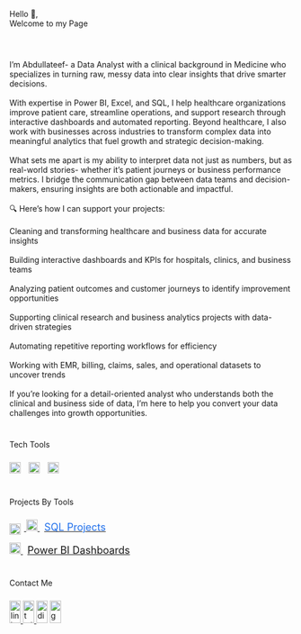 <p align="left">Hello 👋,<br>Welcome to my Page<br>

  #
  
<br>I’m Abdullateef- a Data Analyst with a clinical background in Medicine who specializes in turning raw, messy data into clear insights that drive smarter decisions.<br><br>With expertise in Power BI, Excel, and SQL, I help healthcare organizations improve patient care, streamline operations, and support research through interactive dashboards and automated reporting. Beyond healthcare, I also work with businesses across industries to transform complex data into meaningful analytics that fuel growth and strategic decision-making.<br><br>What sets me apart is my ability to interpret data not just as numbers, but as real-world stories- whether it’s patient journeys or business performance metrics. I bridge the communication gap between data teams and decision-makers, ensuring insights are both actionable and impactful.<br><br>🔍 Here’s how I can support your projects:<br><br>Cleaning and transforming healthcare and business data for accurate insights<br><br>Building interactive dashboards and KPIs for hospitals, clinics, and business teams<br><br>Analyzing patient outcomes and customer journeys to identify improvement opportunities<br><br>Supporting clinical research and business analytics projects with data-driven strategies<br><br>Automating repetitive reporting workflows for efficiency<br><br>Working with EMR, billing, claims, sales, and operational datasets to uncover trends<br><br>If you’re looking for a detail-oriented analyst who understands both the clinical and business side of data, I’m here to help you convert your data challenges into growth opportunities.</p>

###

#

<p align="left">Tech Tools</p>

###

<div align="left">
<img src="https://img.icons8.com/?size=100&id=UECmBSgBOvPT&format=png&color=000000" height="20" alt="Excel logo" style="padding-right:10px;" />
<img src="https://img.icons8.com/?size=100&id=Ny0t2MYrJ70p&format=png&color=000000" height="20" alt="Power BI logo" style="padding-right:10px;" />
<img src="https://cdn.jsdelivr.net/gh/devicons/devicon/icons/microsoftsqlserver/microsoftsqlserver-plain.svg" height="20" alt="Microsoft SQL Server logo" style="padding-right:10px;" />

</div>

#

###

<p align="left">Projects By Tools</p>

###

<div align="left">

<p>
<a href="https://github.com/search?q=user:shanu998=topic:excel-projects" styles"text-decoration: none;">
  <img src="https://img.icons8.com/?size=100&id=UECmBSgBOvPT&format=png&color=000000" height="20" alt="Excel logo" style="vertical-align: middle; padding-right: 6px;" />
  <span style="color: #1f6feb;>Excel Projects</span>
</a>  
</p>

<p>
<a href="https://github.com/YourUsername/sql-projects" target="_blank">
  <img src="https://cdn.jsdelivr.net/gh/devicons/devicon/icons/microsoftsqlserver/microsoftsqlserver-plain.svg" height="20" alt="SQL Server logo" />
  <span style="font-size: 18px; margin-left: 8px;">SQL Projects</span>
</a>
</p>

<p>
<a href="https://github.com/YourUsername/powerbi-projects" target="_blank">
  <img src="https://img.icons8.com/?size=100&id=69674&format=png&color=FAB005" height="20" alt="Power BI logo" />
  <span style="font-size: 18px; margin-left: 8px;">Power BI Dashboards</span>
</a>
</p>
  
</div>

#

<p align="left">Contact Me</p>

###

<div align="left">
  <a href="http://linkedin.com/in/abdullateef-shanu-33a9ba198" target="_blank">
    <img src="https://raw.githubusercontent.com/maurodesouza/profile-readme-generator/master/src/assets/icons/social/linkedin/default.svg" width="20" height="40" alt="linkedin logo"  />
  </a>
  <a href="https://x.com/shanuabayomi?s=21" target="_blank">
    <img src="https://raw.githubusercontent.com/maurodesouza/profile-readme-generator/master/src/assets/icons/social/twitter/default.svg" width="20" height="40" alt="twitter logo"  />
  </a>
  <img src="https://raw.githubusercontent.com/maurodesouza/profile-readme-generator/master/src/assets/icons/social/discord/default.svg" width="20" height="40" alt="discord logo"  />
  <a href="abdullateefshanu@gmail.com" target="_blank">
    <img src="https://raw.githubusercontent.com/maurodesouza/profile-readme-generator/master/src/assets/icons/social/gmail/default.svg" width="20" height="40" alt="gmail logo"  />
  </a>
</div>

#

###
